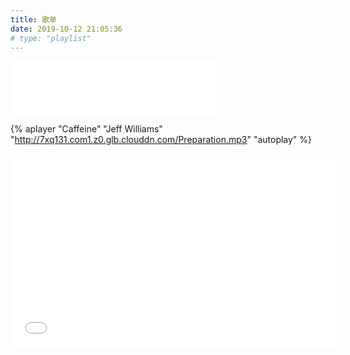 ```yaml
---
title: 歌单
date: 2019-10-12 21:05:36
# type: "playlist"
---
```



<iframe frameborder="no" border="0" marginwidth="0" marginheight="0" width=330 height=86 src="//music.163.com/outchain/player?type=2&id=420125990&auto=1&height=66"></iframe>
<script type="text/javascript" src="http://www.xiami.com/widget/player-single?uid=32329501&sid=1776238762&mode=js"></script>

{% aplayer "Caffeine" "Jeff Williams" "http://7xq131.com1.z0.glb.clouddn.com/Preparation.mp3" "autoplay" %}

<iframe 
 frameborder="no" border="0" 
 marginwidth="0" marginheight="0" 
 width=530 height=310 
 src="//music.163.com/outchain/player?type=0&id=2205641361&auto=0&height=430">
</iframe>

